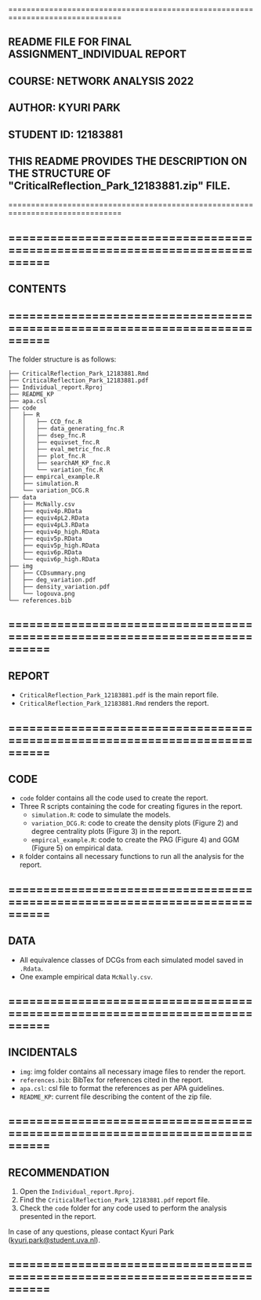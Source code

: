 ===============================================================================
## README FILE FOR FINAL ASSIGNMENT_INDIVIDUAL REPORT
## COURSE: NETWORK ANALYSIS 2022
## AUTHOR: KYURI PARK
## STUDENT ID: 12183881
## THIS README PROVIDES THE DESCRIPTION ON THE STRUCTURE OF "CriticalReflection_Park_12183881.zip" FILE.
===============================================================================

## ============================================================================
## CONTENTS
## ============================================================================
The folder structure is as follows:

```
├── CriticalReflection_Park_12183881.Rmd
├── CriticalReflection_Park_12183881.pdf
├── Individual_report.Rproj
├── README_KP
├── apa.csl
├── code
│   ├── R
│   │   ├── CCD_fnc.R
│   │   ├── data_generating_fnc.R
│   │   ├── dsep_fnc.R
│   │   ├── equivset_fnc.R
│   │   ├── eval_metric_fnc.R
│   │   ├── plot_fnc.R
│   │   ├── searchAM_KP_fnc.R
│   │   └── variation_fnc.R
│   ├── empircal_example.R
│   ├── simulation.R
│   └── variation_DCG.R
├── data
│   ├── McNally.csv
│   ├── equiv4p.RData
│   ├── equiv4pL2.RData
│   ├── equiv4pL3.RData
│   ├── equiv4p_high.RData
│   ├── equiv5p.RData
│   ├── equiv5p_high.RData
│   ├── equiv6p.RData
│   └── equiv6p_high.RData
├── img
│   ├── CCDsummary.png
│   ├── deg_variation.pdf
│   ├── density_variation.pdf
│   └── logouva.png
└── references.bib
```
## ============================================================================
## REPORT
- `CriticalReflection_Park_12183881.pdf` is the main report file.
- `CriticalReflection_Park_12183881.Rmd` renders the report.
## ============================================================================
## CODE
- `code` folder contains all the code used to create the report.
- Three R scripts containing the code for creating figures in the report.
  - `simulation.R`: code to simulate the models.
  - `variation_DCG.R`: code to create the density plots (Figure 2) and degree centrality plots (Figure 3) in the report.
  - `empircal_example.R`: code to create the PAG (Figure 4) and GGM (Figure 5) on empirical data.
- `R` folder contains all necessary functions to run all the analysis for the report.
## ============================================================================
## DATA
- All equivalence classes of DCGs from each simulated model saved in `.Rdata`.
- One example empirical data `McNally.csv`.
## ============================================================================
## INCIDENTALS
- `img`: img folder contains all necessary image files to render the report.
- `references.bib`: BibTex for references cited in the report.
- `apa.csl`: csl file to format the references as per APA guidelines.
- `README_KP`: current file describing the content of the zip file.
## ============================================================================
## RECOMMENDATION
1. Open the `Individual_report.Rproj`.
2. Find the `CriticalReflection_Park_12183881.pdf` report file.
3. Check the `code` folder for any code used to perform the analysis presented in the report.

In case of any questions, please contact Kyuri Park (kyuri.park@student.uva.nl).
## ============================================================================

